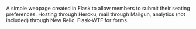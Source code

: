 A simple webpage created in Flask to allow members to submit their seating preferences. Hosting through Heroku, mail through Mailgun, analytics (not included) through New Relic. Flask-WTF for forms.
